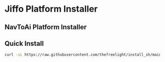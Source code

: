# Jiffo Platform Installer

## NavToAi Platform Installer
## Quick Install

```bash
curl -sL https://raw.githubusercontent.com/thefreelight/install_sh/main/install_navtoai.sh | bash
```
